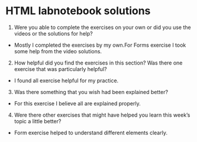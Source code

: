 # HTML labnotebook solutions

1. Were you able to complete the exercises on your own or did you use the
videos or the solutions for help?

- Mostly I completed the exercises by my own.For Forms exercise I took some help from the video solutions.

2. How helpful did you find the exercises in this section? Was there one
exercise that was particularly helpful?

- I found all exercise helpful for my practice.

3. Was there something that you wish had been explained better?

- For this exercise I believe all are explained properly.

4. Were there other exercises that might have helped you learn this week’s
topic a little better?

- Form exercise helped to understand different elements clearly.
